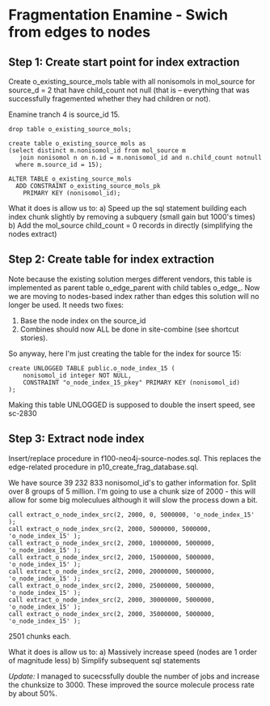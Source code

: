 # Fragmentation Enamine - Swich from edges to nodes

## Step 1: Create start point for index extraction

Create o_existing_source_mols table with all nonisomols in mol_source for source_d = 2 that have child_count not null (that is – everything that was successfully fragemented whether they had children or not). 

Enamine tranch 4 is source_id 15.

```
drop table o_existing_source_mols; 
```

```
create table o_existing_source_mols as 
(select distinct m.nonisomol_id from mol_source m 
   join nonisomol n on n.id = m.nonisomol_id and n.child_count notnull 
  where m.source_id = 15);
```

```
ALTER TABLE o_existing_source_mols 
  ADD CONSTRAINT o_existing_source_mols_pk  
    PRIMARY KEY (nonisomol_id);
```

What it does is allow us to: 
a) Speed up the sql statement building each index chunk slightly by removing a subquery (small gain but 1000's times)
b) Add the mol_source child_count = 0 records in directly (simplifying the nodes extract) 

## Step 2: Create table for index extraction

Note because the existing solution merges different vendors, this table is 
implemented as parent table o_edge_parent with child tables o_edge_<vendor>.
Now we are moving to nodes-based index rather than edges this solution will no
longer be used. It needs two fixes:
1. Base the node index on the source_id
2. Combines should now ALL be done in site-combine (see shortcut stories).

So anyway, here I'm just creating the table for the index for source 15:

```
create UNLOGGED TABLE public.o_node_index_15 (
    nonisomol_id integer NOT NULL,
    CONSTRAINT "o_node_index_15_pkey" PRIMARY KEY (nonisomol_id)
);
```

Making this table UNLOGGED is supposed to double the insert speed, see sc-2830

## Step 3: Extract node index

Insert/replace procedure in f100-neo4j-source-nodes.sql.
This replaces the edge-related procedure in p10_create_frag_database.sql. 

We have source 39 232 833 nonisomol_id's to gather information for. 
Split over 8 groups of 5 million.
I'm going to use a chunk size of 2000 - this will allow for some big moleculues 
although it will slow the process down a bit.

```
call extract_o_node_index_src(2, 2000, 0, 5000000, 'o_node_index_15' );  
call extract_o_node_index_src(2, 2000, 5000000, 5000000, 'o_node_index_15' );  
call extract_o_node_index_src(2, 2000, 10000000, 5000000, 'o_node_index_15' );  
call extract_o_node_index_src(2, 2000, 15000000, 5000000, 'o_node_index_15' );  
call extract_o_node_index_src(2, 2000, 20000000, 5000000, 'o_node_index_15' );  
call extract_o_node_index_src(2, 2000, 25000000, 5000000, 'o_node_index_15' );  
call extract_o_node_index_src(2, 2000, 30000000, 5000000, 'o_node_index_15' );  
call extract_o_node_index_src(2, 2000, 35000000, 5000000, 'o_node_index_15' );  
```
2501 chunks each.

What it does is allow us to: 
a) Massively increase speed  (nodes are 1 order of magnitude less)
b) Simplify subsequent sql statements  

*Update:* I managed to sucecssfully double the number of jobs and increase the 
chunksize to 3000. These improved the source molecule process rate by about 50%.  

